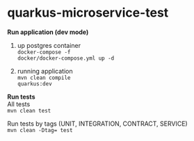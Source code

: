 # quarkus-microservice-test

<b>Run application (dev mode)</b>
1. up postgres container
</br><code>docker-compose -f docker/docker-compose.yml up -d</code>

2. running application
</br><code>mvn clean compile quarkus:dev</code>

<b>Run tests</b>
</br>All tests
</br><code>mvn clean test</code>

Run tests by tags (UNIT, INTEGRATION, CONTRACT, SERVICE)
</br><code>mvn clean -Dtag=*<type>* test</code>
